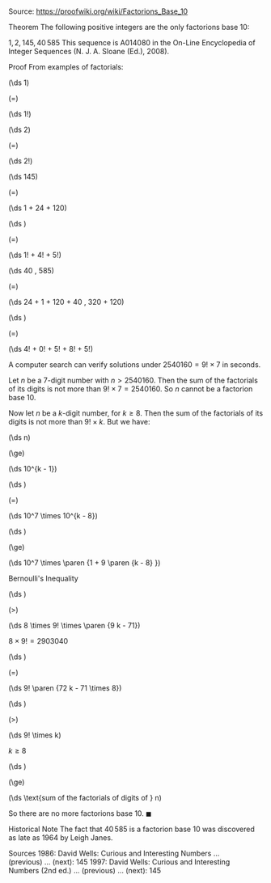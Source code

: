 # 

Source: https://proofwiki.org/wiki/Factorions_Base_10



Theorem
The following positive integers are the only factorions base $10$:

$1, 2, 145, 40 \, 585$
This sequence is A014080 in the On-Line Encyclopedia of Integer Sequences (N. J. A. Sloane (Ed.), 2008).


Proof
From examples of factorials:














\(\ds 1\)

\(=\)







\(\ds 1!\)




















\(\ds 2\)

\(=\)







\(\ds 2!\)




















\(\ds 145\)

\(=\)







\(\ds 1 + 24 + 120\)




















\(\ds \)

\(=\)







\(\ds 1! + 4! + 5!\)




















\(\ds 40 \, 585\)

\(=\)







\(\ds 24 + 1 + 120 + 40 \, 320 + 120\)




















\(\ds \)

\(=\)







\(\ds 4! + 0! + 5! + 8! + 5!\)










A computer search can verify solutions under $2540160 = 9! \times 7$ in seconds.

Let $n$ be a $7$-digit number with $n > 2540160$.
Then the sum of the factorials of its digits is not more than $9! \times 7 = 2540160$.
So $n$ cannot be a factorion base $10$.

Now let $n$ be a $k$-digit number, for $k \ge 8$.
Then the sum of the factorials of its digits is not more than $9! \times k$.
But we have:














\(\ds n\)

\(\ge\)







\(\ds 10^{k - 1}\)




















\(\ds \)

\(=\)







\(\ds 10^7 \times 10^{k - 8}\)




















\(\ds \)

\(\ge\)







\(\ds 10^7 \times \paren {1 + 9 \paren {k - 8} }\)





Bernoulli's Inequality














\(\ds \)

\(>\)







\(\ds 8 \times 9! \times \paren {9 k - 71}\)





$8 \times 9! = 2903040$














\(\ds \)

\(=\)







\(\ds 9! \paren {72 k - 71 \times 8}\)




















\(\ds \)

\(>\)







\(\ds 9! \times k\)





$k \ge 8$














\(\ds \)

\(\ge\)







\(\ds \text{sum of the factorials of digits of } n\)









So there are no more factorions base $10$.
$\blacksquare$


Historical Note
The fact that $40 \, 585$ is a factorion base $10$  was discovered as late as $1964$ by Leigh Janes.


Sources
1986: David Wells: Curious and Interesting Numbers ... (previous) ... (next): $145$
1997: David Wells: Curious and Interesting Numbers (2nd ed.) ... (previous) ... (next): $145$




